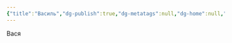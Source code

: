 ```yaml
---
{"title":"Василь","dg-publish":true,"dg-metatags":null,"dg-home":null,"permalink":"/rodina/vasil/","dgPassFrontmatter":true,"noteIcon":""}
---
```



Вася